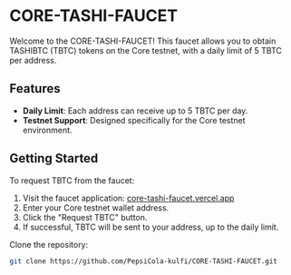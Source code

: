 # CORE-TASHI-FAUCET

Welcome to the CORE-TASHI-FAUCET! This faucet allows you to obtain TASHIBTC (TBTC) tokens on the Core testnet, with a daily limit of 5 TBTC per address.

## Features

- **Daily Limit**: Each address can receive up to 5 TBTC per day.
- **Testnet Support**: Designed specifically for the Core testnet environment.

## Getting Started

To request TBTC from the faucet:

1. Visit the faucet application: [core-tashi-faucet.vercel.app](https://core-tashi-faucet.vercel.app/)
2. Enter your Core testnet wallet address.
3. Click the "Request TBTC" button.
4. If successful, TBTC will be sent to your address, up to the daily limit.


 Clone the repository:

   ```bash
   git clone https://github.com/PepsiCola-kulfi/CORE-TASHI-FAUCET.git

